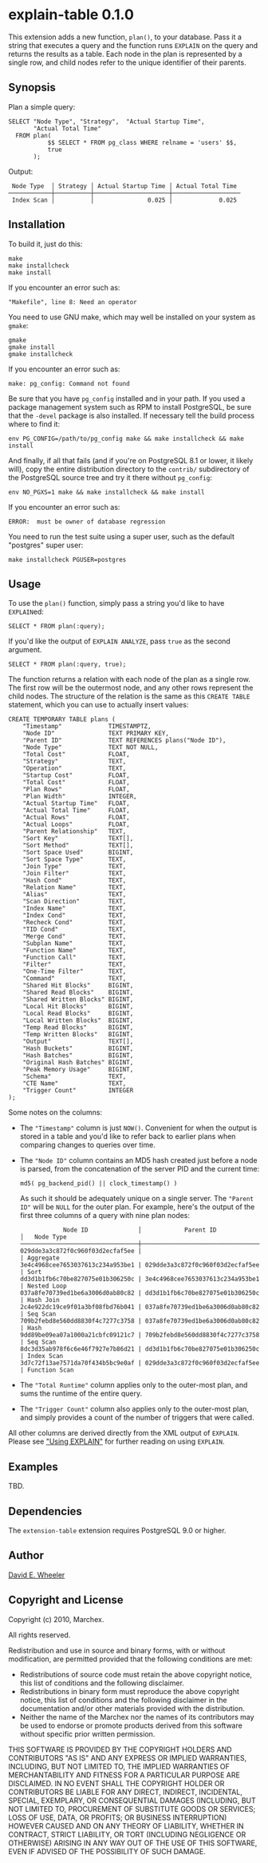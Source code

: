 explain-table 0.1.0
===================

This extension adds a new function, `plan()`, to your database. Pass it a
string that executes a query and the function runs `EXPLAIN` on the query and
returns the results as a table. Each node in the plan is represented by a
single row, and child nodes refer to the unique identifier of their parents.

Synopsis
--------

Plan a simple query:

    SELECT "Node Type", "Strategy",  "Actual Startup Time",
           "Actual Total Time"
      FROM plan(
               $$ SELECT * FROM pg_class WHERE relname = 'users' $$,
               true
           );

Output:

     Node Type  │ Strategy │ Actual Startup Time │ Actual Total Time 
    ────────────┼──────────┼─────────────────────┼───────────────────
     Index Scan │          │               0.025 │             0.025
    

Installation
------------

To build it, just do this:

    make
    make installcheck
    make install

If you encounter an error such as:

    "Makefile", line 8: Need an operator

You need to use GNU make, which may well be installed on your system as
`gmake`:

    gmake
    gmake install
    gmake installcheck

If you encounter an error such as:

    make: pg_config: Command not found

Be sure that you have `pg_config` installed and in your path. If you used a
package management system such as RPM to install PostgreSQL, be sure that the
`-devel` package is also installed. If necessary tell the build process where
to find it:

    env PG_CONFIG=/path/to/pg_config make && make installcheck && make install

And finally, if all that fails (and if you're on PostgreSQL 8.1 or lower, it
likely will), copy the entire distribution directory to the `contrib/`
subdirectory of the PostgreSQL source tree and try it there without
`pg_config`:

    env NO_PGXS=1 make && make installcheck && make install

If you encounter an error such as:

    ERROR:  must be owner of database regression

You need to run the test suite using a super user, such as the default
"postgres" super user:

    make installcheck PGUSER=postgres

Usage
-----

To use the `plan()` function, simply pass a string you'd like to have
`EXPLAIN`ed:

    SELECT * FROM plan(:query);

If you'd like the output of `EXPLAIN ANALYZE`, pass `true` as the
second argument.

    SELECT * FROM plan(:query, true);

The function returns a relation with each node of the plan as a single row.
The first row will be the outermost node, and any other rows represent the
child nodes. The structure of the relation is the same as this `CREATE TABLE`
statement, which you can use to actually insert values:

    CREATE TEMPORARY TABLE plans (
        "Timestamp"             TIMESTAMPTZ,
        "Node ID"               TEXT PRIMARY KEY,
        "Parent ID"             TEXT REFERENCES plans("Node ID"),
        "Node Type"             TEXT NOT NULL,
        "Total Cost"            FLOAT,
        "Strategy"              TEXT,
        "Operation"             TEXT,
        "Startup Cost"          FLOAT,
        "Total Cost"            FLOAT,
        "Plan Rows"             FLOAT,
        "Plan Width"            INTEGER,
        "Actual Startup Time"   FLOAT,
        "Actual Total Time"     FLOAT,
        "Actual Rows"           FLOAT,
        "Actual Loops"          FLOAT,
        "Parent Relationship"   TEXT,
        "Sort Key"              TEXT[],
        "Sort Method"           TEXT[],
        "Sort Space Used"       BIGINT,
        "Sort Space Type"       TEXT,
        "Join Type"             TEXT,
        "Join Filter"           TEXT,
        "Hash Cond"             TEXT,
        "Relation Name"         TEXT,
        "Alias"                 TEXT,
        "Scan Direction"        TEXT,
        "Index Name"            TEXT,
        "Index Cond"            TEXT,
        "Recheck Cond"          TEXT,
        "TID Cond"              TEXT,
        "Merge Cond"            TEXT,
        "Subplan Name"          TEXT,
        "Function Name"         TEXT,
        "Function Call"         TEXT,
        "Filter"                TEXT,
        "One-Time Filter"       TEXT,
        "Command"               TEXT,
        "Shared Hit Blocks"     BIGINT,
        "Shared Read Blocks"    BIGINT,
        "Shared Written Blocks" BIGINT,
        "Local Hit Blocks"      BIGINT,
        "Local Read Blocks"     BIGINT,
        "Local Written Blocks"  BIGINT,
        "Temp Read Blocks"      BIGINT,
        "Temp Written Blocks"   BIGINT,
        "Output"                TEXT[],
        "Hash Buckets"          BIGINT,
        "Hash Batches"          BIGINT,
        "Original Hash Batches" BIGINT,
        "Peak Memory Usage"     BIGINT,
        "Schema"                TEXT,
        "CTE Name"              TEXT,
        "Trigger Count"         INTEGER
    );

Some notes on the columns:

* The `"Timestamp"` column is just `NOW()`. Convenient for when the output is
  stored in a table and you'd like to refer back to earlier plans when
  comparing changes to queries over time.

* The `"Node ID"` column contains an MD5 hash created just before a node is
  parsed, from the concatenation of the server PID and the current time:

      md5( pg_backend_pid() || clock_timestamp() )

  As such it should be adequately unique on a single server. The `"Parent ID"`
  will be `NULL` for the outer plan. For example, here's the output of the
  first three columns of a query with nine plan nodes:

                  Node ID              │            Parent ID             │   Node Type
      ─────────────────────────────────┼──────────────────────────────────┼────────────────
      029dde3a3c872f0c960f03d2ecfaf5ee |                                  | Aggregate
      3e4c4968cee7653037613c234a953be1 | 029dde3a3c872f0c960f03d2ecfaf5ee | Sort
      dd3d1b1fb6c70be827075e01b306250c | 3e4c4968cee7653037613c234a953be1 | Nested Loop
      037a8fe70739ed1be6a3006d0ab80c82 | dd3d1b1fb6c70be827075e01b306250c | Hash Join
      2c4e922dc19ce9f01a3bf08fbd76b041 | 037a8fe70739ed1be6a3006d0ab80c82 | Seq Scan
      709b2febd8e560dd8830f4c7277c3758 | 037a8fe70739ed1be6a3006d0ab80c82 | Hash
      9dd89be09ea07a1000a21cbfc09121c7 | 709b2febd8e560dd8830f4c7277c3758 | Seq Scan
      8dc3d35ab978f6c6e46f7927e7b86d21 | dd3d1b1fb6c70be827075e01b306250c | Index Scan
      3d7c72f13ae7571da70f434b5bc9e0af | 029dde3a3c872f0c960f03d2ecfaf5ee | Function Scan

* The `"Total Runtime"` column applies only to the outer-most plan, and sums
  the runtime of the entire query.

* The `"Trigger Count"` column also applies only to the outer-most plan, and
  simply provides a count of the number of triggers that were called.

All other columns are derived directly from the XML output of `EXPLAIN`.
Please see ["Using
EXPLAIN"](http://www.postgresql.org/docs/current/static/using-explain.html)
for further reading on using `EXPLAIN`.

Examples
--------

TBD.

Dependencies
------------
The `extension-table` extension requires PostgreSQL 9.0 or higher.

Author
------

[David E. Wheeler](http://justatheory.com/)

Copyright and License
---------------------

Copyright (c) 2010, Marchex.

All rights reserved.

Redistribution and use in source and binary forms, with or without
modification, are permitted provided that the following conditions are met:

* Redistributions of source code must retain the above copyright notice, this
  list of conditions and the following disclaimer.
* Redistributions in binary form must reproduce the above copyright notice,
  this list of conditions and the following disclaimer in the documentation
  and/or other materials provided with the distribution.
 * Neither the name of the Marchex nor the names of its contributors may be
   used to endorse or promote products derived from this software without
   specific prior written permission.

THIS SOFTWARE IS PROVIDED BY THE COPYRIGHT HOLDERS AND CONTRIBUTORS "AS IS"
AND ANY EXPRESS OR IMPLIED WARRANTIES, INCLUDING, BUT NOT LIMITED TO, THE
IMPLIED WARRANTIES OF MERCHANTABILITY AND FITNESS FOR A PARTICULAR PURPOSE ARE
DISCLAIMED. IN NO EVENT SHALL THE COPYRIGHT HOLDER OR CONTRIBUTORS BE LIABLE
FOR ANY DIRECT, INDIRECT, INCIDENTAL, SPECIAL, EXEMPLARY, OR CONSEQUENTIAL
DAMAGES (INCLUDING, BUT NOT LIMITED TO, PROCUREMENT OF SUBSTITUTE GOODS OR
SERVICES; LOSS OF USE, DATA, OR PROFITS; OR BUSINESS INTERRUPTION) HOWEVER
CAUSED AND ON ANY THEORY OF LIABILITY, WHETHER IN CONTRACT, STRICT LIABILITY,
OR TORT (INCLUDING NEGLIGENCE OR OTHERWISE) ARISING IN ANY WAY OUT OF THE USE
OF THIS SOFTWARE, EVEN IF ADVISED OF THE POSSIBILITY OF SUCH DAMAGE.
